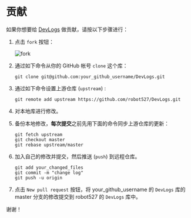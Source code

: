 贡献
================================================================================

如果你想要给 [DevLogs](https://github.com/robot527/DevLogs) 做贡献，请按以下步骤进行：

1. 点击 `fork` 按钮：

    ![fork](https://raw.githubusercontent.com/robot527/add-spaces/master/images/fork.jpg)

2. 通过如下命令从你的 GitHub 帐号 `clone` 这个库： 

    ```
    git clone git@github.com:your_github_username/DevLogs.git
    ```

3. 通过如下命令设置上游仓库 (`upstream`) :

    ```
    git remote add upstream https://github.com/robot527/DevLogs.git
    ```

4. 对本地库进行修改。

5. 备份本地修改，**每次提交**之前先用下面的命令同步上游仓库的更新：

    ```
    git fetch upstream
    git checkout master
    git rebase upstream/master
    ```

6. 加入自己的修改并提交，然后推送 (`push`) 到远程仓库。

    ```
    git add your_changed_files
	git commit -m "change log"
    git push -u origin
    ```

7. 点击 `New pull request` 按钮，将 your_github_username 的 `DevLogs` 库的 master 分支的修改提交到 robot527 的 `DevLogs` 库中。

谢谢！
